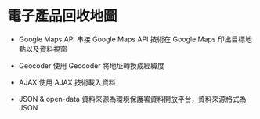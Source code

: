 # 電子產品回收地圖

- Google Maps API
  串接 Google Maps API 技術在 Google Maps 印出目標地點以及資料視窗

- Geocoder
  使用 Geocoder 將地址轉換成經緯度

- AJAX
  使用 AJAX 技術載入資料

- JSON & open-data 
  資料來源為環境保護署資料開放平台，資料來源格式為 JSON
